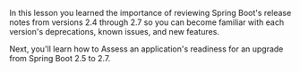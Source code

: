 In this lesson you learned the importance of reviewing Spring Boot's release notes from versions 2.4 through 2.7 so you can become familiar with each version's deprecations, known issues, and new features.

Next, you'll learn how to Assess an application's readiness for an upgrade from Spring Boot 2.5 to 2.7.
